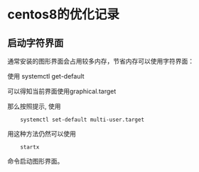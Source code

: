 # centos8的优化记录

## 启动字符界面
通常安装的图形界面会占用较多内存，节省内存可以使用字符界面：

使用
        systemctl get-default
        
可以得知当前界面使用graphical.target

那么按照提示, 使用

        systemctl set-default multi-user.target

用这种方法仍然可以使用

        startx

命令启动图形界面。